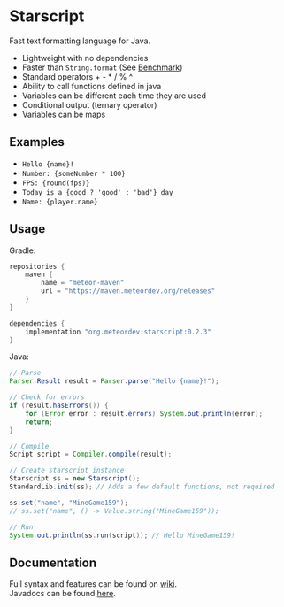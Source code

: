 # Starscript
Fast text formatting language for Java.

- Lightweight with no dependencies
- Faster than `String.format` (See [Benchmark](https://github.com/MeteorDevelopment/starscript/blob/master/src/test/java/org/meteordev/starscript/Benchmark.java))
- Standard operators + - * / % ^
- Ability to call functions defined in java
- Variables can be different each time they are used
- Conditional output (ternary operator)
- Variables can be maps

## Examples
- `Hello {name}!`
- `Number: {someNumber * 100}`
- `FPS: {round(fps)}`
- `Today is a {good ? 'good' : 'bad'} day`
- `Name: {player.name}`

## Usage
Gradle:
```groovy
repositories {
    maven {
        name = "meteor-maven"
        url = "https://maven.meteordev.org/releases"
    }
}

dependencies {
    implementation "org.meteordev:starscript:0.2.3"
}
```

Java:
```java
// Parse
Parser.Result result = Parser.parse("Hello {name}!");

// Check for errors
if (result.hasErrors()) {
    for (Error error : result.errors) System.out.println(error);
    return;
}

// Compile
Script script = Compiler.compile(result);

// Create starscript instance
Starscript ss = new Starscript();
StandardLib.init(ss); // Adds a few default functions, not required

ss.set("name", "MineGame159");
// ss.set("name", () -> Value.string("MineGame159"));

// Run
System.out.println(ss.run(script)); // Hello MineGame159!
```

## Documentation
Full syntax and features can be found on [wiki](https://github.com/MeteorDevelopment/starscript/wiki).  
Javadocs can be found [here](https://javadoc.jitpack.io/com/github/MeteorDevelopment/starscript).

